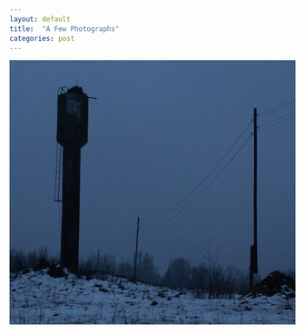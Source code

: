 ```yaml
---
layout: default
title:  "A Few Photographs"
categories: post
---
```


<img src="photographs/post-photographs-1/IMG_0653.jpg" width="700" height="466" /><br />

